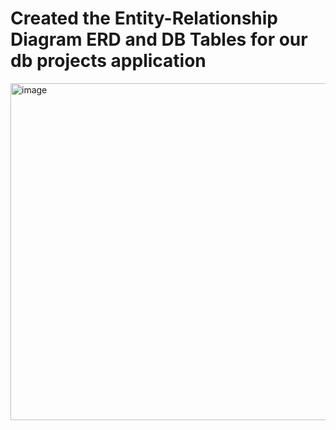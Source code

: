 # Created the Entity-Relationship Diagram ERD and DB Tables for our db projects application

<img width="539" alt="image" src="https://github.com/paulBit3/MySQL-Java-Week-8-Assignment-Promineo-Tech/assets/43505777/ae05e2de-9672-4b24-9157-74b382336dda">
